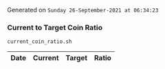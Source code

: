 Generated on `Sunday 26-September-2021 at 06:34:23`

### Current to Target Coin Ratio
`current_coin_ratio.sh`

Date|Current|Target|Ratio
---|---|---|---
